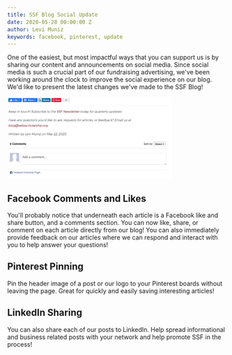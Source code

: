 ```yaml
---
title: SSF Blog Social Update
date: 2020-05-28 00:00:00 Z
author: Levi Muniz
keywords: facebook, pinterest, update
---
```


One of the easiest, but most impactful ways that you can support us is by sharing our content and announcements on
social media. Since social media is such a crucial part of our fundraising advertising, we've been working around the
clock to improve the social experience on our blog. We'd like to present the latest changes we've made to the SSF Blog!

<img style="width:75%" src="/assets/images/social.jpg" alt="Social Section" title="Social Section">

## Facebook Comments and Likes

You'll probably notice that underneath each article is a Facebook like and share button, and a comments section. You can
now like, share, or comment on each article directly from our blog! You can also immediately provide feedback
on our articles where we can respond and interact with you to help answer your questions!

## Pinterest Pinning

Pin the header image of a post or our logo to your Pinterest boards without leaving the page. Great for quickly and
easily saving interesting articles!

## LinkedIn Sharing

You can also share each of our posts to LinkedIn. Help spread informational and business related posts with your network
and help promote SSF in the process!

